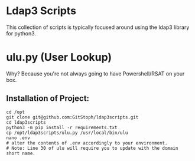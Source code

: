 # Ldap3 Scripts
This collection of scripts is typically focused around using the ldap3 library for python3. 

# ulu.py (User Lookup)
Why? Because you're not always going to have Powershell/RSAT on your box.

## Installation of Project:
```
cd /opt
git clone git@github.com:GitStoph/ldap3scripts.git
cd ldap3scripts
python3 -m pip install -r requirements.txt
cp /opt/ldap3scripts/ulu.py /usr/local/bin/ulu
nano .env
# alter the contents of .env accordingly to your environment. 
# Note: Line 30 of ulu will require you to update with the domain short name.
```